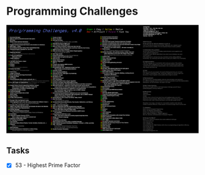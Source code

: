 # Programming Challenges
<img src="src/programming-challenges-v4.0.png">

## Tasks

- [x] 53 - Highest Prime Factor